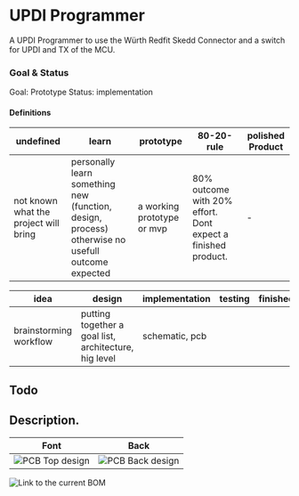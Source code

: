 # UPDI Programmer

A UPDI Programmer to use the Würth Redfit Skedd Connector and a switch for UPDI and TX of the MCU.

### Goal & Status

Goal: Prototype
Status: implementation

#### Definitions
| undefined                             | learn                                                                                            | prototype                  | 80-20-rule                                                   | polished Product |
|---------------------------------------|--------------------------------------------------------------------------------------------------|----------------------------|--------------------------------------------------------------|------------------|
| not known what the project will bring | personally learn something new (function, design, process) otherwise no usefull outcome expected | a working prototype or mvp | 80% outcome with 20% effort. Dont expect a finished product. | -                |

| idea                   | design                                                | implementation | testing | finished |
|------------------------|-------------------------------------------------------|----------------|---------|----------|
| brainstorming workflow | putting together a goal list, architecture, hig level | schematic, pcb |         |          |

## Todo

## Description. 

| Font                                                                    | Back                                                                      |
|-------------------------------------------------------------------------|---------------------------------------------------------------------------|
| ![PCB Top design](../../blob/documentation/Fabrication/PCBdraw_Top.png) | ![PCB Back design](../../blob/documentation/Fabrication/PCBdraw_Back.png) |

![Link to the current BOM](../../tree/documentation/Fabrication/BoM)
